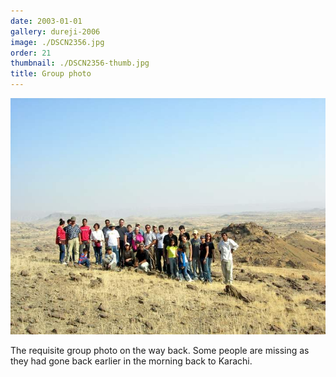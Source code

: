 ```yaml
---
date: 2003-01-01
gallery: dureji-2006
image: ./DSCN2356.jpg
order: 21
thumbnail: ./DSCN2356-thumb.jpg
title: Group photo
---
```


![Group photo](./DSCN2356.jpg)

The requisite group photo on the way back. Some people are missing as they had gone back earlier in the morning back to Karachi.